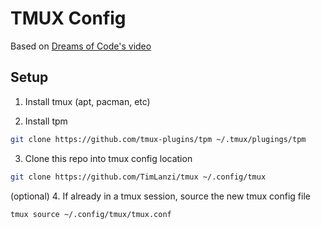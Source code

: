 # TMUX Config

Based on [Dreams of Code's video](https://www.youtube.com/watch?v=DzNmUNvnB04)

## Setup

1. Install tmux (apt, pacman, etc)

2. Install tpm
```bash
git clone https://github.com/tmux-plugins/tpm ~/.tmux/plugings/tpm

```

3. Clone this repo into tmux config location
```bash
git clone https://github.com/TimLanzi/tmux ~/.config/tmux

```

(optional) 4. If already in a tmux session, source the new tmux config file
```bash
tmux source ~/.config/tmux/tmux.conf

```
